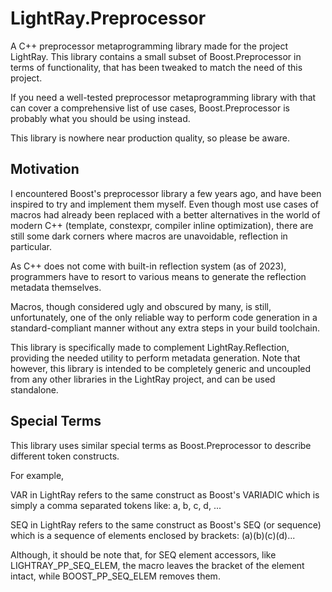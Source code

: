 # LightRay.Preprocessor

A C++ preprocessor metaprogramming library made for the project LightRay.
This library contains a small subset of Boost.Preprocessor in terms of
functionality, that has been tweaked to match the need of this project.

If you need a well-tested preprocessor metaprogramming library with
that can cover a comprehensive list of use cases, Boost.Preprocessor is
probably what you should be using instead.

This library is nowhere near production quality, so please be aware.

## Motivation

I encountered Boost's preprocessor library a few years ago, and have been
inspired to try and implement them myself. Even though most use cases of
macros had already been replaced with a better alternatives in the world
of modern C++ (template, constexpr, compiler inline optimization), there
are still some dark corners where macros are unavoidable, reflection in
particular.

As C++ does not come with built-in reflection system (as of 2023), programmers
have to resort to various means to generate the reflection metadata themselves.

Macros, though considered ugly and obscured by many, is still, unfortunately,
one of the only reliable way to perform code generation in a standard-compliant
manner without any extra steps in your build toolchain.

This library is specifically made to complement LightRay.Reflection,
providing the needed utility to perform metadata generation. Note that however,
this library is intended to be completely generic and uncoupled from any other
libraries in the LightRay project, and can be used standalone.

## Special Terms

This library uses similar special terms as Boost.Preprocessor to describe
different token constructs.

For example,

VAR in LightRay refers to the same construct as Boost's VARIADIC
which is simply a comma separated tokens like: a, b, c, d, ...

SEQ in LightRay refers to the same construct as Boost's SEQ (or sequence)
which is a sequence of elements enclosed by brackets: (a)(b)(c)(d)...

Although, it should be note that, for SEQ element accessors, like
LIGHTRAY_PP_SEQ_ELEM, the macro leaves the bracket of the element intact,
while BOOST_PP_SEQ_ELEM removes them.
